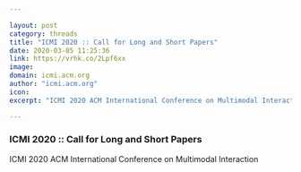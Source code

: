 ```yaml
---

layout: post
category: threads
title: "ICMI 2020 :: Call for Long and Short Papers"
date: 2020-03-05 11:25:36
link: https://vrhk.co/2Lpf6xx
image: 
domain: icmi.acm.org
author: "icmi.acm.org"
icon: 
excerpt: "ICMI 2020 ACM International Conference on Multimodal Interaction"

---
```


### ICMI 2020 :: Call for Long and Short Papers

ICMI 2020 ACM International Conference on Multimodal Interaction